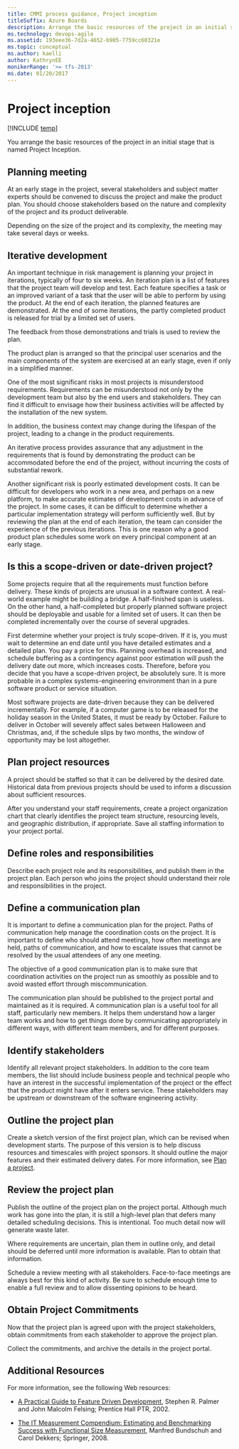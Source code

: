 ```yaml
---
title: CMMI process guidance, Project inception
titleSuffix: Azure Boards
description: Arrange the basic resources of the project in an initial stage.
ms.technology: devops-agile
ms.assetid: 193eee36-7d2a-4652-b905-7759cc60321e
ms.topic: conceptual
ms.author: kaelli
author: KathrynEE
monikerRange: '>= tfs-2013'
ms.date: 01/20/2017
---
```


# Project inception

[!INCLUDE [temp](../../../includes/version-all.md)]

You arrange the basic resources of the project in an initial stage that is named Project Inception.  
  
##  <a name="PlanningMeeting"></a> Planning meeting  
 At an early stage in the project, several stakeholders and subject matter experts should be convened to discuss the project and make the product plan. You should choose stakeholders based on the nature and complexity of the project and its product deliverable.  
  
 Depending on the size of the project and its complexity, the meeting may take several days or weeks.  
  
##  <a name="Iterative"></a> Iterative development  
 An important technique in risk management is planning your project in iterations, typically of four to six weeks. An iteration plan is a list of features that the project team will develop and test. Each feature specifies a task or an improved variant of a task that the user will be able to perform by using the product. At the end of each iteration, the planned features are demonstrated. At the end of some iterations, the partly completed product is released for trial by a limited set of users.  
  
 The feedback from those demonstrations and trials is used to review the plan.  
  
 The product plan is arranged so that the principal user scenarios and the main components of the system are exercised at an early stage, even if only in a simplified manner.  
  
 One of the most significant risks in most projects is misunderstood requirements. Requirements can be misunderstood not only by the development team but also by the end users and stakeholders. They can find it difficult to envisage how their business activities will be affected by the installation of the new system.  
  
 In addition, the business context may change during the lifespan of the project, leading to a change in the product requirements.  
  
 An iterative process provides assurance that any adjustment in the requirements that is found by demonstrating the product can be accommodated before the end of the project, without incurring the costs of substantial rework.  
  
 Another significant risk is poorly estimated development costs. It can be difficult for developers who work in a new area, and perhaps on a new platform, to make accurate estimates of development costs in advance of the project. In some cases, it can be difficult to determine whether a particular implementation strategy will perform sufficiently well. But by reviewing the plan at the end of each iteration, the team can consider the experience of the previous iterations. This is one reason why a good product plan schedules some work on every principal component at an early stage.  
  
##  <a name="ScopeOrDateDriven"></a> Is this a scope-driven or date-driven project?  
 Some projects require that all the requirements must function before delivery. These kinds of projects are unusual in a software context. A real-world example might be building a bridge. A half-finished span is useless. On the other hand, a half-completed but properly planned software project should be deployable and usable for a limited set of users. It can then be completed incrementally over the course of several upgrades.  
  
 First determine whether your project is truly scope-driven. If it is, you must wait to determine an end date until you have detailed estimates and a detailed plan. You pay a price for this. Planning overhead is increased, and schedule buffering as a contingency against poor estimation will push the delivery date out more, which increases costs. Therefore, before you decide that you have a scope-driven project, be absolutely sure. It is more probable in a complex systems-engineering environment than in a pure software product or service situation.  
  
 Most software projects are date-driven because they can be delivered incrementally. For example, if a computer game is to be released for the holiday season in the United States, it must be ready by October. Failure to deliver in October will severely affect sales between Halloween and Christmas, and, if the schedule slips by two months, the window of opportunity may be lost altogether.  
  
##  <a name="PlanProjectResources"></a> Plan project resources  
 A project should be staffed so that it can be delivered by the desired date. Historical data from previous projects should be used to inform a discussion about sufficient resources.  
  
 After you understand your staff requirements, create a project organization chart that clearly identifies the project team structure, resourcing levels, and geographic distribution, if appropriate. Save all staffing information to your project portal.  
  
##  <a name="DefineRolesAndResponsibilities"></a> Define roles and responsibilities  
 Describe each project role and its responsibilities, and publish them in the project plan. Each person who joins the project should understand their role and responsibilities in the project.  
  
##  <a name="DefineCommunicationPlan"></a> Define a communication plan  
 It is important to define a communication plan for the project. Paths of communication help manage the coordination costs on the project. It is important to define who should attend meetings, how often meetings are held, paths of communication, and how to escalate issues that cannot be resolved by the usual attendees of any one meeting.  
  
 The objective of a good communication plan is to make sure that coordination activities on the project run as smoothly as possible and to avoid wasted effort through miscommunication.  
  
 The communication plan should be published to the project portal and maintained as it is required. A communication plan is a useful tool for all staff, particularly new members. It helps them understand how a larger team works and how to get things done by communicating appropriately in different ways, with different team members, and for different purposes.  
  
##  <a name="IdentifyStakeHolders"></a> Identify stakeholders  
 Identify all relevant project stakeholders. In addition to the core team members, the list should include business people and technical people who have an interest in the successful implementation of the project or the effect that the product might have after it enters service. These stakeholders may be upstream or downstream of the software engineering activity.  
  
##  <a name="Outline"></a> Outline the project plan  
 Create a sketch version of the first project plan, which can be revised when development starts. The purpose of this version is to help discuss resources and timescales with project sponsors. It should outline the major features and their estimated delivery dates. For more information, see [Plan a project](guidance-plan-a-project-cmmi.md).  
  
##  <a name="ReviewProjectPlan"></a> Review the project plan  
 Publish the outline of the project plan on the project portal. Although much work has gone into the plan, it is still a high-level plan that defers many detailed scheduling decisions. This is intentional. Too much detail now will generate waste later.  
  
 Where requirements are uncertain, plan them in outline only, and detail should be deferred until more information is available. Plan to obtain that information.  
  
 Schedule a review meeting with all stakeholders. Face-to-face meetings are always best for this kind of activity. Be sure to schedule enough time to enable a full review and to allow dissenting opinions to be heard.  
  
##  <a name="ObtainProjectCommitments"></a> Obtain Project Commitments  
 Now that the project plan is agreed upon with the project stakeholders, obtain commitments from each stakeholder to approve the project plan.  
  
 Collect the commitments, and archive the details in the project portal.  
  
##  <a name="AdditionalResources"></a> Additional Resources  
 For more information, see the following Web resources:  
  
-   [A Practical Guide to Feature Driven Development](https://go.microsoft.com/fwlink/?LinkId=179021), Stephen R. Palmer and John Malcolm Felsing; Prentice Hall PTR, 2002.  
  
-   [The IT Measurement Compendium: Estimating and Benchmarking Success with Functional Size Measurement](https://go.microsoft.com/fwlink/?LinkId=179022), Manfred Bundschuh and Carol Dekkers; Springer, 2008.